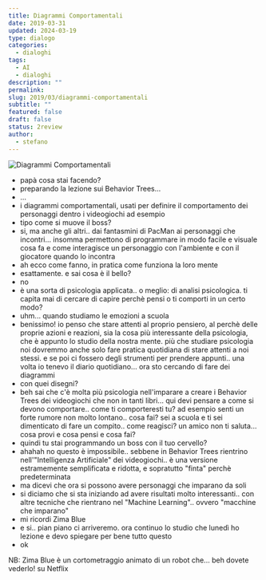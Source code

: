 ```yaml
---
title: Diagrammi Comportamentali
date: 2019-03-31
updated: 2024-03-19
type: dialogo
categories:
  - dialoghi
tags:
  - AI
  - dialoghi
description: ""
permalink: 
slug: 2019/03/diagrammi-comportamentali
subtitle: ""
featured: false
draft: false
status: 2review
author:
  - stefano
---
```


![Diagrammi Comportamentali](../../../assets/img/dadialog/diagrammi-comportamentali.jpg)

- papà cosa stai facendo?
- preparando la lezione sui Behavior Trees...
- ...
- i diagrammi comportamentali, usati per definire il comportamento dei personaggi dentro i videogiochi ad esempio
- tipo come si muove il boss?
- si, ma anche gli altri.. dai fantasmini di PacMan ai personaggi che incontri... insomma permettono di programmare in modo facile e visuale cosa fa e come interagisce un personaggio con l'ambiente e con il giocatore quando lo incontra
- ah ecco come fanno, in pratica come funziona la loro mente
- esattamente. e sai cosa è il bello?
- no
- è una sorta di psicologia applicata.. o meglio: di analisi psicologica. ti capita mai di cercare di capire perchè pensi o ti comporti in un certo modo?
- uhm... quando studiamo le emozioni a scuola
- benissimo! io penso che stare attenti al proprio pensiero, al perchè delle proprie azioni e reazioni, sia la cosa più interessante della psicologia, che è appunto lo studio della nostra mente. più che studiare psicologia noi dovremmo anche solo fare pratica quotidiana di stare attenti a noi stessi.
e se poi ci fossero degli strumenti per prendere appunti.. una volta io tenevo il diario quotidiano... ora sto cercando di fare dei diagrammi
- con quei disegni?
- beh sai che c'è molta più psicologia nell'imparare a creare i Behavior Trees dei videogiochi che non in tanti libri... 
qui devi pensare a come si devono comportare.. come ti comporteresti tu? ad esempio senti un forte rumore non molto lontano.. cosa fai?
sei a scuola e ti sei dimenticato di fare un compito.. come reagisci?
un amico non ti saluta... cosa provi e cosa pensi e cosa fai?
- quindi tu stai programmando un boss con il tuo cervello?
- ahahah no questo è impossibile.. sebbene in Behavior Trees rientrino nell'"Intelligenza Artificiale" dei videogiochi.. è una versione estramemente semplificata e ridotta, e sopratutto "finta" perchè predeterminata
- ma dicevi che ora si possono avere personaggi che imparano da soli
- si diciamo che si sta iniziando ad avere risultati molto interessanti.. con altre tecniche che rientrano nel "Machine Learning".. ovvero "macchine che imparano"
- mi ricordi Zima Blue
- e si.. pian piano ci arriveremo. ora continuo lo studio che lunedì ho lezione e devo spiegare per bene tutto questo
- ok

NB: Zima Blue è un cortometraggio animato di un robot che... beh dovete vederlo! su Netflix
